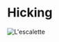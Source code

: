 # Hicking

![L'escalette](https://upload.wikimedia.org/wikipedia/commons/thumb/0/07/Pyrenees_escalette.JPG/320px-Pyrenees_escalette.JPG)

